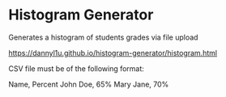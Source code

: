 # Histogram Generator

Generates a histogram of students grades via file upload

https://dannyl1u.github.io/histogram-generator/histogram.html

CSV file must be of the following format:

Name, Percent
John Doe, 65%
Mary Jane, 70%
